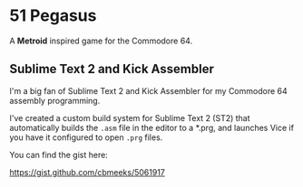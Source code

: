 # 51 Pegasus

A **Metroid** inspired game for the Commodore 64.

## Sublime Text 2 and Kick Assembler

I'm a big fan of Sublime Text 2 and Kick Assembler for my Commodore 64 assembly programming.

I've created a custom build system for Sublime Text 2 (ST2) that automatically builds the `.asm` file in the editor to a *.prg, and launches Vice if you have it configured to open `.prg` files.

You can find the gist here:

https://gist.github.com/cbmeeks/5061917


